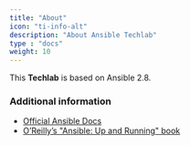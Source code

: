 ```yaml
---
title: "About"
icon: "ti-info-alt"
description: "About Ansible Techlab"
type : "docs"
weight: 10
---
```


This **Techlab** is based on Ansible 2.8.


### Additional information

* [Official Ansible Docs](https://docs.ansible.com/)
* [O’Reilly’s "Ansible: Up and Running" book](https://www.ansiblebook.com/)